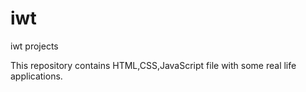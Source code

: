 # iwt
iwt projects

This repository contains HTML,CSS,JavaScript file with some real life applications.

